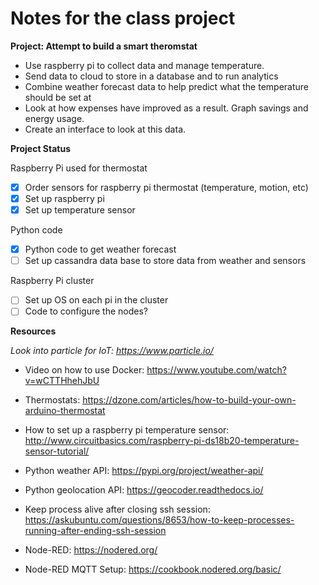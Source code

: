 Notes for the class project
===========================

**Project: Attempt to build a smart theromstat**

  * Use raspberry pi to collect data and manage temperature.
  * Send data to cloud to store in a database and to run analytics
  * Combine weather forecast data to help predict what the temperature should be set at
  * Look at how expenses have improved as a result. Graph savings and energy usage.
  * Create an interface to look at this data.

**Project Status**

Raspberry Pi used for thermostat

 * [x] Order sensors for raspberry pi thermostat (temperature, motion, etc)
 * [x] Set up raspberry pi
 * [x] Set up temperature sensor

Python code

 * [x] Python code to get weather forecast
 * [ ] Set up cassandra data base to store data from weather and sensors
 
Raspberry Pi cluster
 
 * [ ] Set up OS on each pi in the cluster
 * [ ] Code to configure the nodes?

**Resources**

*Look into particle for IoT: https://www.particle.io/*

 * Video on how to use Docker: https://www.youtube.com/watch?v=wCTTHhehJbU

 * Thermostats: https://dzone.com/articles/how-to-build-your-own-arduino-thermostat
 * How to set up a raspberry pi temperature sensor: http://www.circuitbasics.com/raspberry-pi-ds18b20-temperature-sensor-tutorial/
 * Python weather API: https://pypi.org/project/weather-api/
 * Python geolocation API: https://geocoder.readthedocs.io/
 * Keep process alive after closing ssh session: https://askubuntu.com/questions/8653/how-to-keep-processes-running-after-ending-ssh-session
 * Node-RED: https://nodered.org/
 * Node-RED MQTT Setup: https://cookbook.nodered.org/basic/
 
